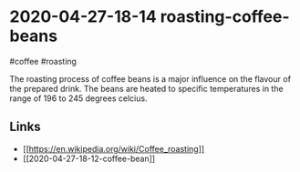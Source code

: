 # 2020-04-27-18-14 roasting-coffee-beans
#coffee #roasting

The roasting process of coffee beans is a major influence on the flavour of the prepared drink.  The beans are heated to specific temperatures in the range of 196 to 245 degrees celcius.

## Links
- [[https://en.wikipedia.org/wiki/Coffee_roasting]]
- [[2020-04-27-18-12-coffee-bean]]
